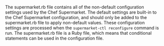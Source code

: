 The supermarket.rb file contains all of the non-default configuration
settings used by the Chef Supermarket. The default settings are built-in
to the Chef Supermarket configuration, and should only be added to the
supermarket.rb file to apply non-default values. These configuration
settings are processed when the `supermarket-ctl reconfigure` command is
run. The supermarket.rb file is a Ruby file, which means that
conditional statements can be used in the configuration file.